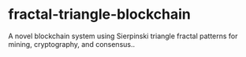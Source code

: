 # fractal-triangle-blockchain
 A novel blockchain system using Sierpinski triangle fractal patterns for mining, cryptography, and consensus..
